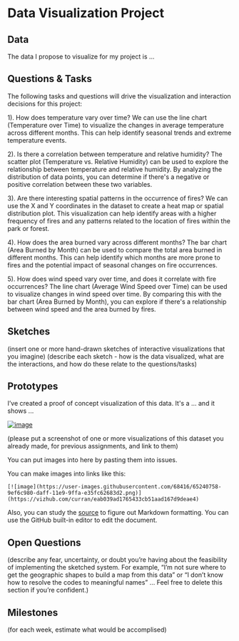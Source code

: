 # Data Visualization Project

## Data

The data I propose to visualize for my project is ...


## Questions & Tasks

The following tasks and questions will drive the visualization and interaction decisions for this project:

1). How does temperature vary over time?
    We can use the line chart (Temperature over Time) to visualize the changes in average temperature across different months. This can help identify seasonal trends and extreme temperature events.
  
2). Is there a correlation between temperature and relative humidity?
    The scatter plot (Temperature vs. Relative Humidity) can be used to explore the relationship between temperature and relative humidity. By analyzing the distribution of data points, you can determine if 
    there's a negative or positive correlation between these two variables.
    
3). Are there interesting spatial patterns in the occurrence of fires?
    We can use the X and Y coordinates in the dataset to create a heat map or spatial distribution plot. This visualization can help identify areas with a higher frequency of fires and any patterns related to 
    the location of fires within the park or forest.
  
4). How does the area burned vary across different months?
    The bar chart (Area Burned by Month) can be used to compare the total area burned in different months. This can help identify which months are more prone to fires and the potential impact of seasonal changes 
     on fire occurrences.
     
5). How does wind speed vary over time, and does it correlate with fire occurrences?
    The line chart (Average Wind Speed over Time) can be used to visualize changes in wind speed over time. By comparing this with the bar chart (Area Burned by Month), you can explore if there's a relationship 
     between wind speed and the area burned by fires.

## Sketches

(insert one or more hand-drawn sketches of interactive visualizations that you imagine)
(describe each sketch - how is the data visualized, what are the interactions, and how do these relate to the questions/tasks)


## Prototypes

I’ve created a proof of concept visualization of this data. It's a ... and it shows ...

[![image](https://user-images.githubusercontent.com/68416/65240758-9ef6c980-daff-11e9-9ffa-e35fc62683d2.png)](https://vizhub.com/curran/eab039ad1765433cb51aad167d9deae4)

(please put a screenshot of one or more visualizations of this dataset you already made, for previous assignments, and link to them)

You can put images into here by pasting them into issues.

You can make images into links like this:

```
[![image](https://user-images.githubusercontent.com/68416/65240758-9ef6c980-daff-11e9-9ffa-e35fc62683d2.png)](https://vizhub.com/curran/eab039ad1765433cb51aad167d9deae4)
```


Also, you can study the [source](https://raw.githubusercontent.com/curran/dataviz-project-template-proposal/master/README.md) to figure out Markdown formatting. You can use the GitHub built-in editor to edit the document.

## Open Questions

(describe any fear, uncertainty, or doubt you’re having about the feasibility of implementing the sketched system. For example, “I’m not sure where to get the geographic shapes to build a map from this data” or “I don’t know how to resolve the codes to meaningful names” … Feel free to delete this section if you’re confident.)

## Milestones

(for each week, estimate what would be accomplised)
